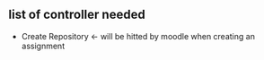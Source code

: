 ## list of controller needed

- Create Repository <- will be hitted by moodle when creating an assignment